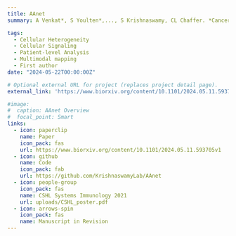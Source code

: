 ```yaml
---
title: AAnet
summary: A Venkat*, S Youlten*,..., S Krishnaswamy, CL Chaffer. *Cancer Discovery* In Review.

tags:
  - Cellular Heterogeneity
  - Cellular Signaling
  - Patient-level Analysis
  - Multimodal mapping
  - First author
date: "2024-05-22T00:00:00Z"

# Optional external URL for project (replaces project detail page).
external_link: 'https://www.biorxiv.org/content/10.1101/2024.05.11.593705v1'

#image:
#  caption: AAnet Overview
#  focal_point: Smart
links:
  - icon: paperclip
    name: Paper
    icon_pack: fas
    url: https://www.biorxiv.org/content/10.1101/2024.05.11.593705v1
  - icon: github
    name: Code
    icon_pack: fab
    url: https://github.com/KrishnaswamyLab/AAnet
  - icon: people-group
    icon_pack: fas
    name: CSHL Systems Immunology 2021
    url: uploads/CSHL_poster.pdf
  - icon: arrows-spin
    icon_pack: fas
    name: Manuscript in Revision
---
```

